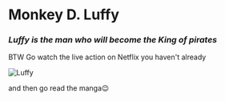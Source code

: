 # Monkey D. Luffy
    
### *Luffy is the man who will become the King of pirates*

BTW 
Go watch the live action on Netflix you haven't already


![Luffy](https://upload.wikimedia.org/wikipedia/en/c/cb/Monkey_D_Luffy.png)



and then go read the manga😉
